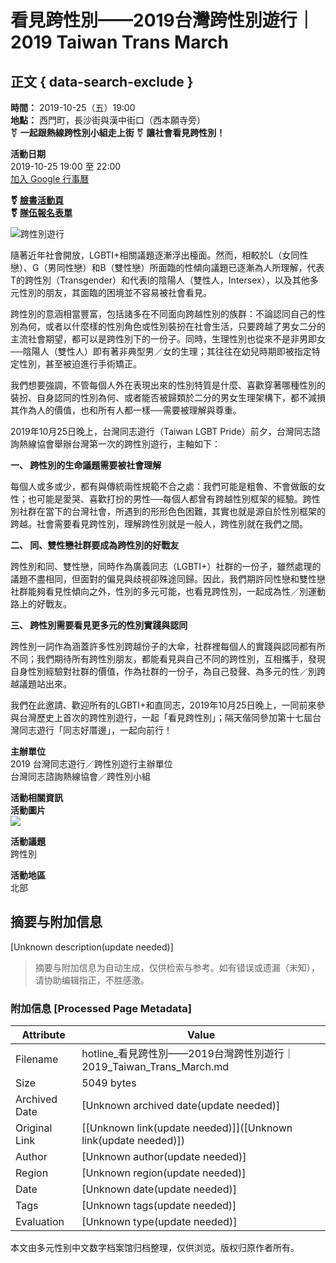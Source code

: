# 看見跨性別——2019台灣跨性別遊行｜2019 Taiwan Trans March

## 正文 { data-search-exclude }


**時間：** 2019-10-25（五）19:00  
**地點：** 西門町，長沙街與漢中街口（西本願寺旁）  
⚧ **一起跟熱線跨性別小組走上街** ⚧ **讓社會看見跨性別！**

**活動日期**  
2019-10-25 19:00 至 22:00  
[加入 Google 行事曆](http://www.google.com/calendar/event?trp=true&action=TEMPLATE&text=%E7%9C%8B%E8%A6%8B%E8%B7%A8%E6%80%A7%E5%88%A5%E2%80%94%E2%80%942019%E5%8F%B0%E7%81%A3%E8%B7%A8%E6%80%A7%E5%88%A5%E9%81%8A%E8%A1%8C%EF%BD%9C2019+Taiwan+Trans+March&sprop=https%3A%2F%2Fhotline.org.tw%2Fcivicrm%2Fevent%2Finfo%3Freset%3D1%26id%3D73%23&details=https%3A%2F%2Fhotline.org.tw%2Fcivicrm%2Fevent%2Finfo%3Freset%3D1%26id%3D73%23%0A%0A%E7%9C%8B%E8%A6%8B%E8%B7%A8%E6%80%A7%E5%88%A5%E2%80%94%E2%80%942019%E5%8F%B0%E7%81%A3%E8%B7%A8%E6%80%A7%E5%88%A5%E9%81%8A%E8%A1%8C%0D%0A2019+Taiwan+Trans+March%0D%0A%E6%99%82%E9%96%93%EF%BC%9A10%2F25%EF%BC%88%E4%BA%94%EF%BC%8919%3A00%0D%0A%E5%9C%B0%E9%BB%9E%EF%BC%9A%E8%A5%BF%E9%96%80%E7%94%BA%EF%BC%8C%E9%95%B7%E6%B2%99%E8%A1%97%E8%88%87%E6%BC%A2%E4%B8%AD%E8%A1%97%E5%8F%A3%EF%BC%88%E8%A5%BF%E6%9C%AC%E9%A1%98%E5%AF%BA%E6%97%81%EF%BC%89%0D%0A%E2%9A%A7+%E4%B8%80%E8%B5%B7%E8%B7%9F%E7%86%B1%E7%B7%9A%E8%B7%A8%E6%80%A7%E5%88%A5%E5%B0%8F%E7%B5%84%E8%B5%B0%E4%B8%8A%E8%A1%97%0D%0A%E2%9A%A7+%E8%AE%93%E7%A4%BE%E6%9C%83%E7%9C%8B%E8%A6%8B%E8%B7%A8%E6%80%A7%E5%88%A5%EF%BC%81&dates=20191025T110000Z%2F20191025T140000Z)

**⚧ [臉書活動頁](https://www.facebook.com/events/1625843624213163/)**  
**⚧ [隊伍報名表單](https://reurl.cc/9zXRNY)**  

![跨性別遊行](https://hotline.org.tw/sites/hotline.org.tw/files/u9/72853805_10156961959214263_415550579947864064_o.jpg)

隨著近年社會開放，LGBTI+相關議題逐漸浮出檯面。然而，相較於L（女同性戀）、G（男同性戀）和B（雙性戀）所面臨的性傾向議題已逐漸為人所理解，代表T的跨性別（Transgender）和代表I的陰陽人（雙性人，Intersex），以及其他多元性別的朋友，其面臨的困境並不容易被社會看見。

跨性別的意涵相當豐富，包括諸多在不同面向跨越性別的族群：不論認同自己的性別為何，或者以什麼樣的性別角色或性別裝扮在社會生活，只要跨越了男女二分的主流社會期望，都可以是跨性別下的一份子。同時，生理性別也從來不是非男即女──陰陽人（雙性人）即有著非典型男／女的生理；其往往在幼兒時期即被指定特定性別，甚至被迫進行手術矯正。

我們想要強調，不管每個人外在表現出來的性別特質是什麼、喜歡穿著哪種性別的裝扮、自身認同的性別為何、或者能否被歸類於二分的男女生理架構下，都不減損其作為人的價值，也和所有人都一樣──需要被理解與尊重。

2019年10月25日晚上，台灣同志遊行（Taiwan LGBT Pride）前夕，台灣同志諮詢熱線協會舉辦台灣第一次的跨性別遊行，主軸如下：

**一、 跨性別的生命議題需要被社會理解**

每個人或多或少，都有與傳統兩性規範不合之處：我們可能是粗魯、不會做飯的女性；也可能是愛哭、喜歡打扮的男性──每個人都曾有跨越性別框架的經驗。跨性別社群在當下的台灣社會，所遇到的形形色色困難，其實也就是源自於性別框架的跨越。社會需要看見跨性別，理解跨性別就是一般人，跨性別就在我們之間。

**二、 同、雙性戀社群要成為跨性別的好戰友**

跨性別和同、雙性戀，同時作為廣義同志（LGBTI+）社群的一份子，雖然處理的議題不盡相同，但面對的偏見與歧視卻殊途同歸。因此，我們期許同性戀和雙性戀社群能夠看見性傾向之外，性別的多元可能，也看見跨性別，一起成為性／別運動路上的好戰友。

**三、 跨性別需要看見更多元的性別實踐與認同**

跨性別一詞作為涵蓋許多性別跨越份子的大傘，社群裡每個人的實踐與認同都有所不同；我們期待所有跨性別朋友，都能看見與自己不同的跨性別，互相攜手，發現自身性別經驗對社群的價值，作為社群的一份子，為自己發聲、為多元的性／別跨越議題站出來。

我們在此邀請、歡迎所有的LGBTI+和直同志，2019年10月25日晚上，一同前來參與台灣歷史上首次的跨性別遊行，一起「看見跨性別」；隔天偕同參加第十七屆台灣同志遊行「同志好厝邊」，一起向前行！

**主辦單位**  
2019 台灣同志遊行／跨性別遊行主辦單位  
台灣同志諮詢熱線協會／跨性別小組  

**活動相關資訊**  
**活動圖片**  
![](/civicrm/file?reset=1&id=19&eid=73&fcs=26d3ea907ab0377a2d45c984484771cba2aee54d189597a6247889422d2a2836_1737489139_24)

**活動議題**  
跨性別

**活動地區**  
北部
<!-- tcd_original_link https://hotline.org.tw/civicrm/event/info?reset=1&id=73 -->


## 摘要与附加信息

<!-- tcd_abstract -->
[Unknown description(update needed)]
<!-- tcd_abstract_end -->

> 摘要与附加信息为自动生成，仅供检索与参考。如有错误或遗漏（未知），请协助编辑指正，不胜感激。

### 附加信息 [Processed Page Metadata]

| Attribute       | Value                                  |
|-----------------|----------------------------------------|
| Filename        | hotline_看見跨性別——2019台灣跨性別遊行｜2019_Taiwan_Trans_March.md                             |
| Size            | 5049 bytes                           |
| Archived Date   | [Unknown archived date(update needed)]                             |
| Original Link   | [[Unknown link(update needed)]]([Unknown link(update needed)])                       |
| Author          | [Unknown author(update needed)]                               |
| Region          | [Unknown region(update needed)]                               |
| Date            | [Unknown date(update needed)]                                 |
| Tags            | [Unknown tags(update needed)]                                 |
| Evaluation            | [Unknown type(update needed)]                                 |
<!-- tcd_table_end -->

本文由多元性别中文数字档案馆归档整理，仅供浏览。版权归原作者所有。
